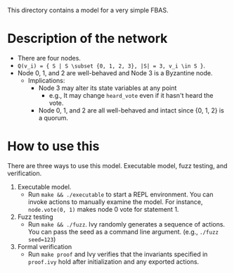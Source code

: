 This directory contains a model for a very simple FBAS.

# Description of the network

* There are four nodes.
* `Q(v_i) = { S | S \subset {0, 1, 2, 3}, |S| = 3, v_i \in S }`.
* Node 0, 1, and 2 are well-behaved and Node 3 is a Byzantine node.
    * Implications:
        * Node 3 may alter its state variables at any point
            * e.g., It may change `heard_vote` even if it hasn't heard the vote.
        * Node 0, 1, and 2 are all well-behaved and intact since {0, 1, 2} is a quorum.

# How to use this
There are three ways to use this model. Executable model, fuzz testing, and verification.

1. Executable model.
    * Run `make && ./executable` to start a REPL environment.
      You can invoke actions to manually examine the model.
      For instance, `node.vote(0, 1)` makes node 0 vote for statement 1.
2. Fuzz testing
    * Run `make && ./fuzz`.
      Ivy randomly generates a sequence of actions.
      You can pass the seed as a command line argument. (e.g., `./fuzz seed=123`)
3. Formal verification
    * Run `make proof` and Ivy verifies that the invariants specified in `proof.ivy` hold after initialization and any exported actions.
